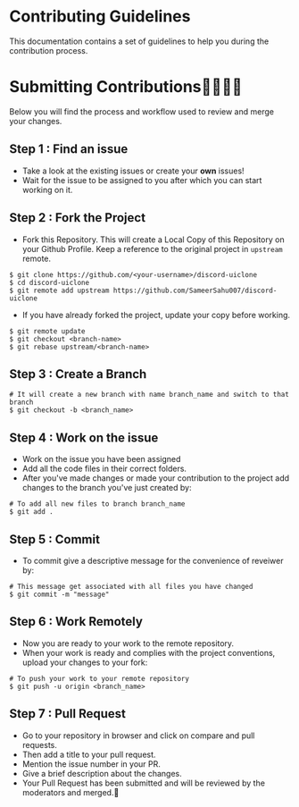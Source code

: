 # Contributing Guidelines

This documentation contains a set of guidelines to help you during the contribution process.

# Submitting Contributions👩‍💻👨‍💻
Below you will find the process and workflow used to review and merge your changes.

## Step 1 : Find an issue
- Take a look at the existing issues or create your **own** issues!
- Wait for the issue to be assigned to you after which you can start working on it.

## Step 2 : Fork the Project
- Fork this Repository. This will create a Local Copy of this Repository on your Github Profile. Keep a reference to the original project in `upstream` remote.
```
$ git clone https://github.com/<your-username>/discord-uiclone
$ cd discord-uiclone
$ git remote add upstream https://github.com/SameerSahu007/discord-uiclone
```

- If you have already forked the project, update your copy before working.
```
$ git remote update
$ git checkout <branch-name>
$ git rebase upstream/<branch-name>
```
## Step 3 : Create a Branch

```
# It will create a new branch with name branch_name and switch to that branch 
$ git checkout -b <branch_name>
```
## Step 4 : Work on the issue 
- Work on the issue you have been assigned
- Add all the code files in their correct folders.
- After you've made changes or made your contribution to the project add changes to the branch you've just created by:
```
# To add all new files to branch branch_name
$ git add .
```
## Step 5 : Commit

- To commit give a descriptive message for the convenience of reveiwer by:
```
# This message get associated with all files you have changed
$ git commit -m "message"
```

## Step 6 : Work Remotely
- Now you are ready to your work to the remote repository.
- When your work is ready and complies with the project conventions, upload your changes to your fork:

```
# To push your work to your remote repository
$ git push -u origin <branch_name>
```

## Step 7 : Pull Request
- Go to your repository in browser and click on compare and pull requests. 
- Then add a title to your pull request.
- Mention the issue number in your PR.
- Give a brief description about the changes.
- Your Pull Request has been submitted and will be reviewed by the moderators and merged.🥳



